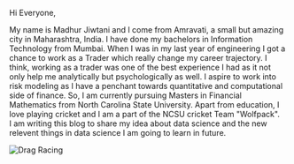 Hi Everyone,

My name is Madhur Jiwtani and I come from Amravati, a small but amazing city in Maharashtra, India. I have done my bachelors in Information Technology from Mumbai. When I was in my last year of engineering I got a chance to work as a Trader which really change my career trajectory. I think, working as a trader was one of the best experience I had as it not only help me analytically but psychologically as well. I aspire to work into risk modeling as I have a penchant towards quantitative and computational side of finance. So, I am currently pursuing Masters in Financial Mathematics from North Carolina State University. Apart from education, I love playing cricket and I am a part of the NCSU cricket Team "Wolfpack".  
I am writing this blog to share my idea about data science and the new relevent things in data science I am going to learn in future.

![Drag Racing](big-data-center-analyzes-data-science-background-presentation-big-data-center-analyzes-data-science-background-159196598.jpeg)



